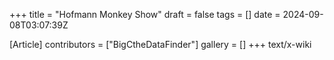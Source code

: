 +++
title = "Hofmann Monkey Show"
draft = false
tags = []
date = 2024-09-08T03:07:39Z

[Article]
contributors = ["BigCtheDataFinder"]
gallery = []
+++
text/x-wiki
